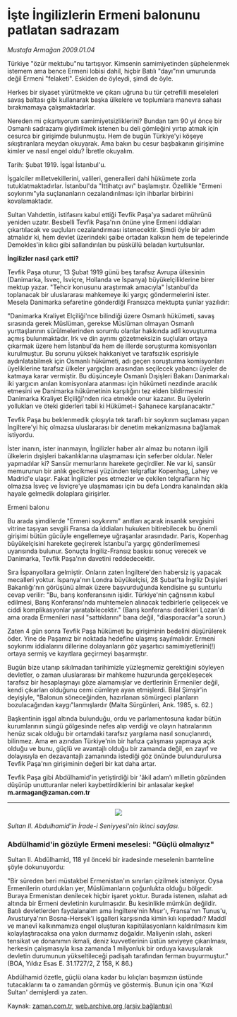 # İşte İngilizlerin Ermeni balonunu patlatan sadrazam

*Mustafa Armağan 2009.01.04*

<tr><td class="metin" colspan="2" style="padding-top: 20px; padding-left: 5px; padding-right: 10px;">Türkiye "özür mektubu"nu tartışıyor. Kimsenin samimiyetinden şüphelenmek istemem ama bence Ermeni lobisi dahil, hiçbir Batılı "dayı"nın umurunda değil Ermeni "felaketi". Eskiden de öyleydi, şimdi de öyle.</td></tr><tr><td class="metin" colspan="2" style="padding-top: 20px; padding-left: 5px; padding-right: 10px;"><p>Herkes bir siyaset yürütmekte ve çıkarı uğruna bu tür çetrefilli meseleleri savaş baltası gibi kullanarak başka ülkelere ve toplumlara manevra sahası bırakmamaya çalışmaktadırlar. 
<p>Nereden mi çıkartıyorum samimiyetsizliklerini? Bundan tam 90 yıl önce bir Osmanlı sadrazamı giydirilmek istenen bu deli gömleğini yırtıp atmak için cesurca bir girişimde bulunmuştu. Hem de bugün Türkiye'yi köşeye sıkıştıranlara meydan okuyarak. Ama bakın bu cesur başbakanın girişimine kimler ve nasıl engel oldu? İbretle okuyalım.
<p>Tarih: Şubat 1919. İşgal İstanbul'u. 
<p>İşgalciler milletvekillerini, valileri, generalleri dahi hükümete zorla tutuklatmaktadırlar. İstanbul'da "İttihatçı avı" başlamıştır. Özellikle "Ermeni soykırımı"yla suçlananların cezalandırılması için ihbarlar birbirini kovalamaktadır. 
<p>Sultan Vahdettin, istifasını kabul ettiği Tevfik Paşa'ya sadaret mührünü yeniden uzatır. Besbelli Tevfik Paşa'nın önüne yine Ermeni iddiaları çıkartılacak ve suçluları cezalandırması istenecektir. Şimdi öyle bir adım atmalıdır ki, hem devlet üzerindeki şaibe ortadan kalksın hem de tepelerinde Demokles'in kılıcı gibi sallandırılan bu püsküllü beladan kurtulsunlar.
<p><b>İngilizler nasıl çark etti?</b>
<p>Tevfik Paşa oturur, 13 Şubat 1919 günü beş tarafsız Avrupa ülkesinin (Danimarka, İsveç, İsviçre, Hollanda ve İspanya) büyükelçiliklerine birer mektup yazar. "Tehcir konusunu araştırmak amacıyla" İstanbul'da toplanacak bir uluslararası mahkemeye iki yargıç göndermelerini ister. Mesela Danimarka sefaretine gönderdiği Fransızca mektupta şunlar yazılıdır:
<p>"Danimarka Kraliyet Elçiliği'nce bilindiği üzere Osmanlı hükümeti, savaş sırasında gerek Müslüman, gerekse Müslüman olmayan Osmanlı yurttaşlarının sürülmelerinden sorumlu olanlar hakkında adlî kovuşturma açmış bulunmaktadır. Irk ve din ayrımı gözetmeksizin suçluları ortaya çıkarmak üzere hem İstanbul'da hem de illerde soruşturma komisyonları kurulmuştur. Bu sorunu yüksek hakkaniyet ve tarafsızlık esprisiyle aydınlatabilmek için Osmanlı hükümeti, adı geçen soruşturma komisyonları üyeliklerine tarafsız ülkeler yargıçları arasından seçilecek yabancı üyeler de katmaya karar vermiştir. Bu düşünceyle Osmanlı Dışişleri Bakanı Danimarkalı iki yargıcın anılan komisyonlara atanması için hükümeti nezdinde aracılık etmesini ve Danimarka hükümetinin karşılığını tez elden bildirmesini Danimarka Kraliyet Elçiliği'nden rica etmekle onur kazanır. Bu üyelerin yollukları ve öteki giderleri tabii ki Hükümet-i Şahanece karşılanacaktır."
<p>Tevfik Paşa bu beklenmedik çıkışıyla tek taraflı bir soykırım suçlaması yapan İngiltere'yi hiç olmazsa uluslararası bir denetim mekanizmasına bağlamak istiyordu. 
<p>İster inanın, ister inanmayın, İngilizler haber alır almaz bu notanın ilgili ülkelerin dışişleri bakanlıklarına ulaşmaması için seferber oldular. Neler yapmadılar ki? Sansür memurlarını harekete geçirdiler. Ne var ki, sansür memurunun bir anlık gecikmesi yüzünden telgraflar Kopenhag, Lahey ve Madrid'e ulaşır. Fakat İngilizler pes etmezler ve çekilen telgrafların hiç olmazsa İsveç ve İsviçre'ye ulaşmaması için bu defa Londra kanalından akla hayale gelmedik dolaplara girişirler.
<p>Ermeni balonu
<p>Bu arada şimdilerde "Ermeni soykırımı" anıtları açarak insanlık sevgisini vitrine taşıyan sevgili Fransa da iddiaları hukuken bitirebilecek bu önemli girişimi bütün gücüyle engellemeye uğraşanlar arasındadır. Paris, Kopenhag büyükelçisini harekete geçirerek İstanbul'a yargıç gönderilmemesi uyarısında bulunur. Sonuçta İngiliz-Fransız baskısı sonuç verecek ve Danimarka, Tevfik Paşa'nın davetini reddedecektir.
<p>Sıra İspanyollara gelmiştir. Onların zaten İngiltere'den habersiz iş yapacak mecalleri yoktur. İspanya'nın Londra büyükelçisi, 28 Şubat'ta İngiliz Dışişleri Bakanlığı'nın görüşünü almak üzere başvurduğunda kendisine şu sunturlu cevap verilir: "Bu, barış konferansının işidir. Türkiye'nin çağrısının kabul edilmesi, Barış Konferansı'nda muhtemelen alınacak tedbirlerle çelişecek ve ciddi komplikasyonlar yaratabilecektir." (Barış konferansı dedikleri Lozan'dı ama orada Ermenileri nasıl "sattıklarını" bana değil, "diasporacılar"a sorun.)
<p>Zaten 4 gün sonra Tevfik Paşa hükümeti bu girişiminin bedelini düşürülerek öder. Yine de Paşamız bir noktada hedefine ulaşmış sayılmalıdır. Ermeni soykırımı iddialarını dillerine dolayanların göz yaşartıcı samimiyetlerini(!) ortaya sermiş ve kayıtlara geçirmeyi başarmıştır. 
<p>Bugün bize utanıp sıkılmadan tarihimizle yüzleşmemiz gerektiğini söyleyen devletler, o zaman uluslararası bir mahkeme huzurunda gerçekleşecek tarafsız bir hesaplaşmayı göze alamamışlar ve dertlerinin Ermeniler değil, kendi çıkarları olduğunu cemi cümleye ayan etmişlerdi. Bilal Şimşir'in deyişiyle, "Balonun söneceğinden, hazırlanan sömürgeci planların bozulacağından kaygı"lanmışlardır (Malta Sürgünleri, Ank. 1985, s. 62.)
<p>Başkentinin işgal altında bulunduğu, ordu ve parlamentosuna kadar bütün kurumlarının süngü gölgesinde nefes alıp verdiği ve olayın hatıralarının henüz sıcak olduğu bir ortamdaki tarafsız yargılama nasıl sonuçlanırdı, bilinmez. Ama en azından Türkiye'nin bir hafıza çalışması yapmaya açık olduğu ve bunu, güçlü ve avantajlı olduğu bir zamanda değil, en zayıf ve dolayısıyla en dezavantajlı zamanında istediği göz önünde bulundurulursa Tevfik Paşa'nın girişiminin değeri bir kat daha artar. 
<p>Tevfik Paşa gibi Abdülhamid'in yetiştirdiği bir 'âkil adam'ı milletin gözünden düşürüp unutturanlar neleri kaybettirdiklerini bir anlasalar keşke! <b>m.armagan@zaman.com.tr</b>
<p><hr/>
<p><p align="center"><img src="http://web.archive.org/web/20090113093159im_/http://medya.zaman.com.tr/2009/01/04/armagan1.jpg"/>
<p><i>Sultan II. Abdulhamid'in İrade-i Seniyyesi'nin ikinci sayfası.</i>
<p><h3>Abdülhamid'in gözüyle Ermeni meselesi: "Güçlü olmalıyız"</h3>
<p>Sultan II. Abdülhamid, 118 yıl önceki bir iradesinde meselenin bamteline şöyle dokunuyordu: 
<p>"Bir süreden beri müstakbel Ermenistan'ın sınırları çizilmek isteniyor. Oysa Ermenilerin oturdukları yer, Müslümanların çoğunlukta olduğu bölgedir. Buraya Ermenistan denilecek hiçbir işaret yoktur. Burada istenen, ıslahat adı altında bir Ermeni devletinin kurulmasıdır. Bu kesinlikle mümkün değildir. Batılı devletlerden faydalanalım ama İngiltere'nin Mısır'ı, Fransa'nın Tunus'u, Avusturya'nın Bosna-Hersek'i işgalleri karşısında kimin kılı kıpırdadı? Maddî ve manevî kalkınmamıza engel oluşturan kapitülasyonların kaldırılmasını kim kolaylaştıracaksa ona yakın durmamız doğaldır. Maliyenin ıslahı, askeri tensikat ve donanımın ikmali, deniz kuvvetlerinin üstün seviyeye çıkarılması, herkesin çalışmasıyla kısa zamanda 1 milyonluk bir orduya kavuşularak devletin durumunun yükseltileceği padişah tarafından ferman buyurmuştur." (BOA, Yıldız Esas E. 31.1727/2, Z 158, K 86.)
<p>Abdülhamid özetle, güçlü olana kadar bu kılıçları başımızın üstünde tutacaklarını ta o zamandan görmüş ve göstermiş. Bunun için ona 'Kızıl Sultan' demişlerdi ya zaten.<br/></p></p></p></p></p></p></p></p></p></p></p></p></p></p></p></p></p></p></p></p></p></p></p></p></p></td></tr>

Kaynak: [zaman.com.tr](http://zaman.com.tr/yazar.do?yazino=791360), [web.archive.org (arşiv bağlantısı)](http://web.archive.org/web/20090113093159/http://zaman.com.tr:80/yazar.do?yazino=791360)
